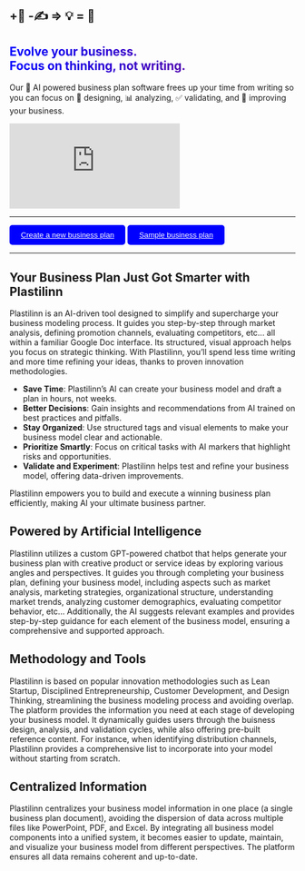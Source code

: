 <section>
  <div class="items-center">
    <div class="">
      <div class="relative items-center mx-auto align-middle">
        <div class="text-center">

<style>
.text-gradient,
.text-gradient > * {
  background: linear-gradient(to right, blue, purple);
  -webkit-background-clip: text;
  -webkit-text-fill-color: transparent;
}
</style>

<h1>+🧠 -✍️ => 💡 = 🚀</h1>
<h1 class="home text-gradient max-w-4xl text-2xl font-bold leading-none tracking-tighter text-neutral-600 md:text-5xl lg:text-6xl lg:max-w-7xl">
    Evolve your business.</br>
    Focus on thinking, not writing.
</h1>

<p class="text-xl md:text-2xl text-gray-600 mb-12">
    Our 🤖 AI powered business plan software frees up your time from writing 
    so you can focus on 🧠 designing, 📊 analyzing, ✅ validating, and 🚀 improving your business.
</p>


<div class="iframe-container">
  <div class="iframe-wrapper">
    <iframe src="https://www.youtube.com/embed/jjGVMoZhgCU" title="Plastilinn" frameborder="0" allow="accelerometer; autoplay; clipboard-write; encrypted-media; gyroscope; picture-in-picture; web-share" referrerpolicy="strict-origin-when-cross-origin" allowfullscreen></iframe>
  </div>
</div>

---

<button style="background-color: blue; color: white; padding: 10px 20px; border: none; border-radius: 5px; cursor: pointer;">
    <a href="https://tally.so/r/mZYMey" target="_blank" style="color: white;"><i class="fa-solid fa-file-arrow-down"></i> Create a new business plan</a>
</button>

<button style="background-color: blue; color: white; padding: 10px 20px; border: none; border-radius: 5px; cursor: pointer;">
    <a href="https://docs.google.com/document/d/e/2PACX-1vRMDUz5RmQvtkCr7MgQA8AU4Qs2YWM4z-jmRGZ8eVorPNSTWdRMADVG52X1f7BGF9TPVgEGENFwL8Fj/pub?embedded=true" target="_blank" style="color: white;"><i class="fa-solid fa-file-arrow-down"></i> Sample business plan</a>
</button>

---

## Your Business Plan Just Got Smarter with Plastilinn

Plastilinn is an AI-driven tool designed to simplify and supercharge your business modeling process. It guides you step-by-step through market analysis, defining promotion channels, evaluating competitors, etc... all within a familiar Google Doc interface. Its structured, visual approach helps you focus on strategic thinking. With Plastilinn, you’ll spend less time writing and more time refining your ideas, thanks to proven innovation methodologies.

- **Save Time**: Plastilinn’s AI can create your business model and draft a plan in hours, not weeks.  
- **Better Decisions**: Gain insights and recommendations from AI trained on best practices and pitfalls.  
- **Stay Organized**: Use structured tags and visual elements to make your business model clear and actionable.  
- **Prioritize Smartly**: Focus on critical tasks with AI markers that highlight risks and opportunities.  
- **Validate and Experiment**: Plastilinn helps test and refine your business model, offering data-driven improvements.

Plastilinn empowers you to build and execute a winning business plan efficiently, making AI your ultimate business partner.

## Powered by Artificial Intelligence

Plastilinn utilizes a custom GPT-powered chatbot that helps generate your business plan with creative product or service ideas by exploring various angles and perspectives. It guides you through completing your business plan, defining your business model, including aspects such as market analysis, marketing strategies,  organizational structure, understanding market trends, analyzing customer demographics, evaluating competitor behavior, etc... Additionally, the AI suggests relevant examples and provides step-by-step guidance for each element of the business model, ensuring a comprehensive and supported approach.

## Methodology and Tools

Plastilinn is based on popular innovation methodologies such as Lean Startup, Disciplined Entrepreneurship, Customer Development, and Design Thinking, streamlining the business modeling process and avoiding overlap. The platform provides the information you need at each stage of developing your business model. It dynamically guides users through the buisness design, analysis, and validation cycles, while also offering pre-built reference content. For instance, when identifying distribution channels, Plastilinn provides a comprehensive list to incorporate into your model without starting from scratch.

## Centralized Information

Plastilinn centralizes your business model information in one place (a single business plan document), avoiding the dispersion of data across multiple files like PowerPoint, PDF, and Excel. By integrating all business model components into a unified system, it becomes easier to update, maintain, and visualize your business model from different perspectives. The platform ensures all data remains coherent and up-to-date.
